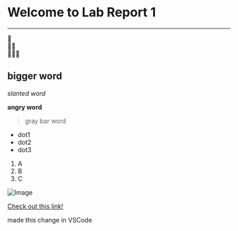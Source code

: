 # Welcome to Lab Report 1
---

🥜<br>
🥜🥜<br>
🥜🥜🥜

## bigger word

*slanted word*

**angry word**

>gray bar word

* dot1
* dot2
* dot3

1. A
2. B
3. C

![Image](https://media.sproutsocial.com/uploads/2017/02/10x-featured-social-media-image-size.png)

[Check out this link!](https://andrewjia.github.io/cse15l-lab-reports/)

made this change in VSCode